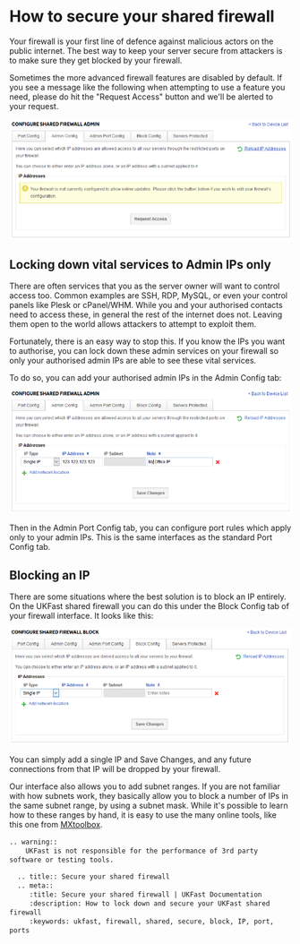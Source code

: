 # How to secure your shared firewall

Your firewall is your first line of defence against malicious actors on the public internet. The best way to keep your server secure from attackers is to make sure they get blocked by your firewall.

Sometimes the more advanced firewall features are disabled by default. If you see a message like the following when attempting to use a feature you need, please do hit the "Request Access" button and we'll be alerted to your request.

![Not configured](files/not_configured.png)

## Locking down vital services to Admin IPs only

There are often services that you as the server owner will want to control access too. Common examples are SSH, RDP, MySQL, or even your control panels like Plesk or cPanel/WHM. While you and your authorised contacts need to access these, in general the rest of the internet does not. Leaving them open to the world allows attackers to attempt to exploit them.

Fortunately, there is an easy way to stop this. If you know the IPs you want to authorise, you can lock down these admin services on your firewall so only your authorised admin IPs are able to see these vital services.

To do so, you can add your authorised admin IPs in the Admin Config tab:

![Add an admin IP](files/shared_admin_ip.png)

Then in the Admin Port Config tab, you can configure port rules which apply only to your admin IPs. This is the same interfaces as the standard Port Config tab.

## Blocking an IP

There are some situations where the best solution is to block an IP entirely. On the UKFast shared firewall you can do this under the Block Config tab of your firewall interface. It looks like this:

![Block an IP on shared firewall](files/shared_block_ip.png)

You can simply add a single IP and Save Changes, and any future connections from that IP will be dropped by your firewall.

Our interface also allows you to add subnet ranges. If you are not familiar with how subnets work, they basically allow you to block a number of IPs in the same subnet range, by using a subnet mask. While it's possible to learn how to these ranges by hand, it is easy to use the many online tools, like this one from [MXtoolbox](https://mxtoolbox.com/subnetcalculator.aspx).

```eval_rst
.. warning::
    UKFast is not responsible for the performance of 3rd party software or testing tools.
```

```eval_rst
  .. title:: Secure your shared firewall
  .. meta::
     :title: Secure your shared firewall | UKFast Documentation
     :description: How to lock down and secure your UKFast shared firewall
     :keywords: ukfast, firewall, shared, secure, block, IP, port, ports
```
